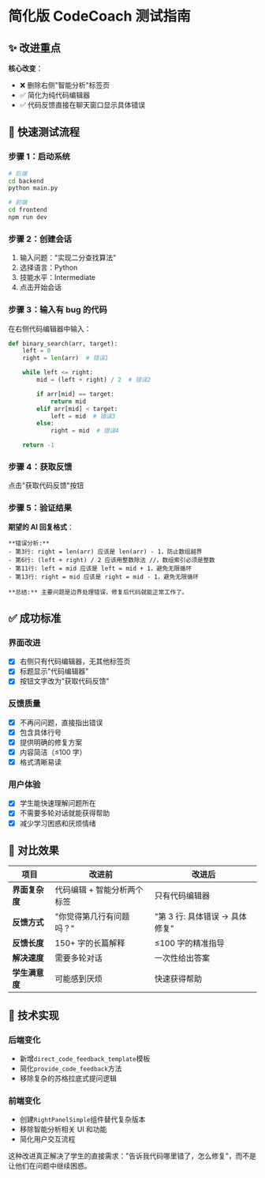 # 简化版 CodeCoach 测试指南

## ✨ 改进重点

**核心改变**：

- ❌ 删除右侧"智能分析"标签页
- ✅ 简化为纯代码编辑器
- ✅ 代码反馈直接在聊天窗口显示具体错误

## 🧪 快速测试流程

### 步骤 1：启动系统

```bash
# 后端
cd backend
python main.py

# 前端
cd frontend
npm run dev
```

### 步骤 2：创建会话

1. 输入问题："实现二分查找算法"
2. 选择语言：Python
3. 技能水平：Intermediate
4. 点击开始会话

### 步骤 3：输入有 bug 的代码

在右侧代码编辑器中输入：

```python
def binary_search(arr, target):
    left = 0
    right = len(arr)  # 错误1

    while left <= right:
        mid = (left + right) / 2  # 错误2

        if arr[mid] == target:
            return mid
        elif arr[mid] < target:
            left = mid  # 错误3
        else:
            right = mid  # 错误4

    return -1
```

### 步骤 4：获取反馈

点击"获取代码反馈"按钮

### 步骤 5：验证结果

**期望的 AI 回复格式**：

```
**错误分析:**
- 第3行: right = len(arr) 应该是 len(arr) - 1，防止数组越界
- 第6行: (left + right) / 2 应该用整数除法 //，数组索引必须是整数
- 第11行: left = mid 应该是 left = mid + 1，避免无限循环
- 第13行: right = mid 应该是 right = mid - 1，避免无限循环

**总结:** 主要问题是边界处理错误，修复后代码就能正常工作了。
```

## ✅ 成功标准

### 界面改进

- [x] 右侧只有代码编辑器，无其他标签页
- [x] 标题显示"代码编辑器"
- [x] 按钮文字改为"获取代码反馈"

### 反馈质量

- [x] 不再问问题，直接指出错误
- [x] 包含具体行号
- [x] 提供明确的修复方案
- [x] 内容简洁（≤100 字）
- [x] 格式清晰易读

### 用户体验

- [x] 学生能快速理解问题所在
- [x] 不需要多轮对话就能获得帮助
- [x] 减少学习困惑和厌烦情绪

## 🔄 对比效果

| 项目           | 改进前                      | 改进后                         |
| -------------- | --------------------------- | ------------------------------ |
| **界面复杂度** | 代码编辑 + 智能分析两个标签 | 只有代码编辑器                 |
| **反馈方式**   | "你觉得第几行有问题吗？"    | "第 3 行: 具体错误 → 具体修复" |
| **反馈长度**   | 150+ 字的长篇解释           | ≤100 字的精准指导              |
| **解决速度**   | 需要多轮对话                | 一次性给出答案                 |
| **学生满意度** | 可能感到厌烦                | 快速获得帮助                   |

## 🎯 技术实现

### 后端变化

- 新增`direct_code_feedback_template`模板
- 简化`provide_code_feedback`方法
- 移除复杂的苏格拉底式提问逻辑

### 前端变化

- 创建`RightPanelSimple`组件替代复杂版本
- 移除智能分析相关 UI 和功能
- 简化用户交互流程

这种改进真正解决了学生的直接需求："告诉我代码哪里错了，怎么修复"，而不是让他们在问题中继续困惑。
